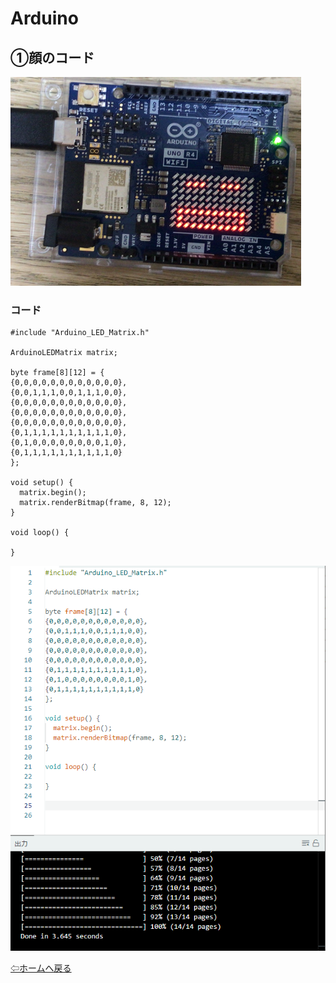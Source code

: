 # Arduino

## ①顔のコード

![](a1-2.png)

### コード


```
#include "Arduino_LED_Matrix.h"

ArduinoLEDMatrix matrix;

byte frame[8][12] = {
{0,0,0,0,0,0,0,0,0,0,0,0},
{0,0,1,1,1,0,0,1,1,1,0,0},
{0,0,0,0,0,0,0,0,0,0,0,0},
{0,0,0,0,0,0,0,0,0,0,0,0},
{0,0,0,0,0,0,0,0,0,0,0,0},
{0,1,1,1,1,1,1,1,1,1,1,0},
{0,1,0,0,0,0,0,0,0,0,1,0},
{0,1,1,1,1,1,1,1,1,1,1,0}
};

void setup() {
  matrix.begin();
  matrix.renderBitmap(frame, 8, 12);
}

void loop() {

}

```

![](a1-1.png)

[⇦ホームへ戻る](README.md)

